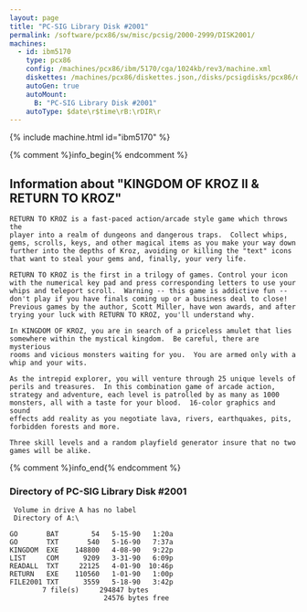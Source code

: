 ```yaml
---
layout: page
title: "PC-SIG Library Disk #2001"
permalink: /software/pcx86/sw/misc/pcsig/2000-2999/DISK2001/
machines:
  - id: ibm5170
    type: pcx86
    config: /machines/pcx86/ibm/5170/cga/1024kb/rev3/machine.xml
    diskettes: /machines/pcx86/diskettes.json,/disks/pcsigdisks/pcx86/diskettes.json
    autoGen: true
    autoMount:
      B: "PC-SIG Library Disk #2001"
    autoType: $date\r$time\rB:\rDIR\r
---
```


{% include machine.html id="ibm5170" %}

{% comment %}info_begin{% endcomment %}

## Information about "KINGDOM OF KROZ II & RETURN TO KROZ"

    RETURN TO KROZ is a fast-paced action/arcade style game which throws the
    player into a realm of dungeons and dangerous traps.  Collect whips,
    gems, scrolls, keys, and other magical items as you make your way down
    further into the depths of Kroz, avoiding or killing the "text" icons
    that want to steal your gems and, finally, your very life.
    
    RETURN TO KROZ is the first in a trilogy of games. Control your icon
    with the numerical key pad and press corresponding letters to use your
    whips and teleport scroll.  Warning -- this game is addictive fun --
    don't play if you have finals coming up or a business deal to close!
    Previous games by the author, Scott Miller, have won awards, and after
    trying your luck with RETURN TO KROZ, you'll understand why.
    
    In KINGDOM OF KROZ, you are in search of a priceless amulet that lies
    somewhere within the mystical kingdom.  Be careful, there are mysterious
    rooms and vicious monsters waiting for you.  You are armed only with a
    whip and your wits.
    
    As the intrepid explorer, you will venture through 25 unique levels of
    perils and treasures.  In this combination game of arcade action,
    strategy and adventure, each level is patrolled by as many as 1000
    monsters, all with a taste for your blood.  16-color graphics and sound
    effects add reality as you negotiate lava, rivers, earthquakes, pits,
    forbidden forests and more.
    
    Three skill levels and a random playfield generator insure that no two
    games will be alike.
{% comment %}info_end{% endcomment %}


### Directory of PC-SIG Library Disk #2001

     Volume in drive A has no label
     Directory of A:\

    GO       BAT        54   5-15-90   1:20a
    GO       TXT       540   5-16-90   7:37a
    KINGDOM  EXE    148800   4-08-90   9:22p
    LIST     COM      9209   3-31-90   6:09p
    READALL  TXT     22125   4-01-90  10:46p
    RETURN   EXE    110560   1-01-90   1:00p
    FILE2001 TXT      3559   5-18-90   3:42p
            7 file(s)     294847 bytes
                           24576 bytes free
